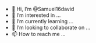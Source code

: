 - 👋 Hi, I’m @Samuel16david
- 👀 I’m interested in ...
- 🌱 I’m currently learning ...
- 💞️ I’m looking to collaborate on ...
- 📫 How to reach me ...

<!---
Samuel16david/Samuel16david is a ✨ special ✨ repository because its `README.md` (this file) appears on your GitHub profile.
You can click the Preview link to take a look at your changes.
--->
